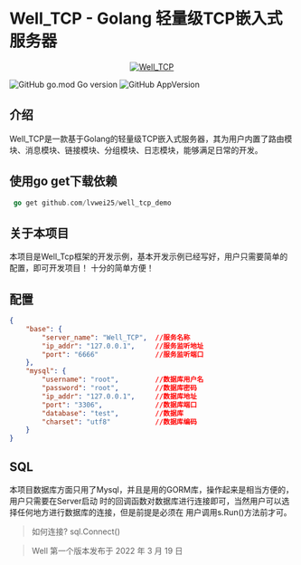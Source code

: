# Well_TCP - Golang 轻量级TCP嵌入式服务器
<p align="center">
    <a href="https://github.com/lvwei25/well_tcp/blob/main/logo.png" target="_blank" style="text-align: center">
        <img src="https://github.com/lvwei25/well_tcp/blob/main/logo.png"  alt="Well_TCP" />
    </a>
</p>

![GitHub go.mod Go version](https://img.shields.io/github/go-mod/go-version/lvwei25/well_tcp)
![GitHub AppVersion](https://img.shields.io/badge/Version-V1.0-blue)

## 介绍

Well_TCP是一款基于Golang的轻量级TCP嵌入式服务器，其为用户内置了路由模块、消息模块、链接模块、分组模块、日志模块，能够满足日常的开发。
<br>


## 使用go get下载依赖

````go
 go get github.com/lvwei25/well_tcp_demo
````

## 关于本项目
本项目是Well_Tcp框架的开发示例，基本开发示例已经写好，用户只需要简单的配置，即可开发项目！
十分的简单方便！

## 配置
````json
{
	"base": {
		"server_name": "Well_TCP",  //服务名称
		"ip_addr": "127.0.0.1",     //服务监听地址
		"port": "6666"              //服务监听端口
	},
	"mysql": {
		"username": "root",         //数据库用户名
		"password": "root",         //数据库密码
		"ip_addr": "127.0.0.1",     //数据库地址
		"port": "3306",             //数据库端口
		"database": "test",         //数据库
		"charset": "utf8"           //数据库编码
	}
}
````

## SQL
本项目数据库方面只用了Mysql，并且是用的GORM库，操作起来是相当方便的，用户只需要在Server启动
时的回调函数对数据库进行连接即可，当然用户可以选择任何地方进行数据库的连接，但是前提是必须在
用户调用s.Run()方法前才可。

> 如何连接? sql.Connect()

> Well 第一个版本发布于 2022 年 3 月 19 日


